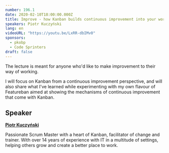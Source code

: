 ```yaml
---
number: 196.1
date: 2020-02-10T18:00:00.000Z
title: Improve - how Kanban builds continuous improvement into your work
speakers: Piotr Kuczyński
lang: en
videoURL: "https://youtu.be/LxRR-dbIMv0"
sponsors:
  - pkobp
  - Code Sprinters
draft: false
---
```

The lecture is meant for anyone who'd like to make improvement to their way of working.

I will focus on Kanban from a continuous improvement perspective, and will also share what I've learned while experimenting with my own flavour of Featureban aimed at showing the mechanisms of continuous improvement that come with Kanban.

## Speaker

**[Piotr Kuczyński](https://www.linkedin.com/in/pkuczynski/)**

Passionate Scrum Master with a heart of Kanban, facilitator of change and trainer. With over 14 years of experience with IT in a multitude of settings, helping others grow and create a better place to work.
